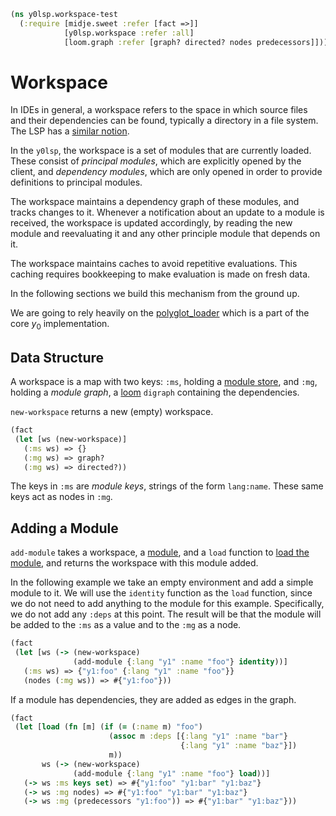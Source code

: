 ```clojure
(ns y0lsp.workspace-test
  (:require [midje.sweet :refer [fact =>]]
            [y0lsp.workspace :refer :all]
            [loom.graph :refer [graph? directed? nodes predecessors]]))

```
# Workspace

In IDEs in general, a workspace refers to the space in which source files and
their dependencies can be found, typically a directory in a file system. The
LSP has a [similar
notion](https://microsoft.github.io/language-server-protocol/specifications/lsp/3.17/specification/#workspaceFeatures).

In the `y0lsp`, the workspace is a set of modules that are currently loaded.
These consist of _principal modules_, which are explicitly opened by the
client, and _dependency modules_, which are only opened in order to provide
definitions to principal modules.

The workspace maintains a dependency graph of these modules, and tracks
changes to it. Whenever a notification about an update to a module is
received, the workspace is updated accordingly, by reading the new module and
reevaluating it and any other principle module that depends on it.

The workspace maintains caches to avoid repetitive evaluations. This caching
requires bookkeeping to make evaluation is made on fresh data.

In the following sections we build this mechanism from the ground up.

We are going to rely heavily on the
[polyglot_loader](../../doc/polyglot_loader.md) which is a part of the core
$y_0$ implementation.

## Data Structure

A workspace is a map with two keys: `:ms`, holding a [module
store](../../doc/polyglot_loader.md#module-store), and `:mg`, holding a
_module graph_, a [loom](https://cljdoc.org/d/aysylu/loom/1.0.2/doc/readme)
`digraph` containing the dependencies.

`new-workspace` returns a new (empty) workspace.
```clojure
(fact
 (let [ws (new-workspace)]
   (:ms ws) => {}
   (:mg ws) => graph?
   (:mg ws) => directed?))

```
The keys in `:ms` are _module keys_, strings of the form `lang:name`. These
same keys act as nodes in `:mg`.

## Adding a Module

`add-module` takes a workspace, a
[module](../../doc/polyglot_loader.md#module-and-language-representation),
and a `load` function to [load the
module](../../doc/polyglot_loader.md#loading-a-single-module), and returns
the workspace with this module added.

In the following example we take an empty environment and add a simple module
to it. We will use the `identity` function as the `load` function, since we
do not need to add anything to the module for this example. Specifically, we
do not add any `:deps` at this point. The result will be that the module will
be added to the `:ms` as a value and to the `:mg` as a node.
```clojure
(fact
 (let [ws (-> (new-workspace)
              (add-module {:lang "y1" :name "foo"} identity))]
   (:ms ws) => {"y1:foo" {:lang "y1" :name "foo"}}
   (nodes (:mg ws)) => #{"y1:foo"}))

```
If a module has dependencies, they are added as edges in the graph.
```clojure
(fact
 (let [load (fn [m] (if (= (:name m) "foo")
                      (assoc m :deps [{:lang "y1" :name "bar"}
                                      {:lang "y1" :name "baz"}])
                      m))
       ws (-> (new-workspace)
              (add-module {:lang "y1" :name "foo"} load))]
   (-> ws :ms keys set) => #{"y1:foo" "y1:bar" "y1:baz"}
   (-> ws :mg nodes) => #{"y1:foo" "y1:bar" "y1:baz"}
   (-> ws :mg (predecessors "y1:foo")) => #{"y1:bar" "y1:baz"}))
```

